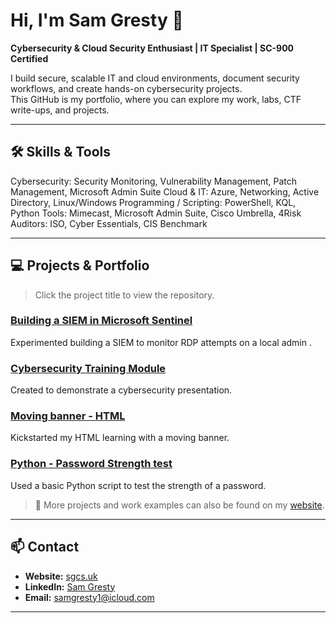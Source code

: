 # Hi, I'm Sam Gresty 👋
**Cybersecurity & Cloud Security Enthusiast | IT Specialist | SC-900 Certified**

I build secure, scalable IT and cloud environments, document security workflows, and create hands-on cybersecurity projects.  
This GitHub is my portfolio, where you can explore my work, labs, CTF write-ups, and projects.  

---

## 🛠 Skills & Tools

Cybersecurity: Security Monitoring, Vulnerability Management, Patch Management, Microsoft Admin Suite
Cloud & IT: Azure, Networking, Active Directory, Linux/Windows
Programming / Scripting: PowerShell, KQL, Python
Tools: Mimecast, Microsoft Admin Suite, Cisco Umbrella, 4Risk
Auditors: ISO, Cyber Essentials, CIS Benchmark


---

## 💻 Projects & Portfolio

> Click the project title to view the repository.

### [Building a SIEM in Microsoft Sentinel](https://github.com/Github-SGCS/Building-a-SIEM---Microsoft-Sentinel-)
Experimented building a SIEM to monitor RDP attempts on a local admin .

### [Cybersecurity Training Module](https://github.com/Github-SGCS/SGCS-Cybersecurity-Training-Module)
Created to demonstrate a cybersecurity presentation.

### [Moving banner - HTML](https://github.com/Github-SGCS/HTML---Moving-Banner)
Kickstarted my HTML learning with a moving banner.  

### [Python - Password Strength test](https://github.com/Github-SGCS/Password-Strength-Test)
Used a basic Python script to test the strength of a password.  

> 🔗 More projects and work examples can also be found on my [website](https://sgcs.uk).

---

## 📫 Contact

- **Website:** [sgcs.uk](https://sgcs.uk)  
- **LinkedIn:** [Sam Gresty](www.linkedin.com/in/samuel-gresty)  
- **Email:** samgresty1@icloud.com

---
